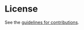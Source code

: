 # License

See the
[guidelines for contributions](https://github.com/bwesterb/draft-westerbaan-cfrg-hpke-xyber768d00/blob/main/CONTRIBUTING.md).
